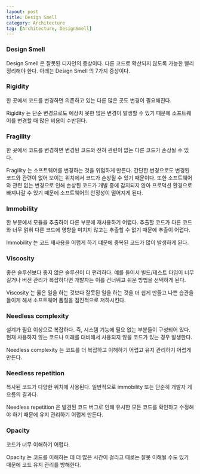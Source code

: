 ```yaml
---
layout: post
title: Design Smell
category: Architecture
tag: [Architecture, DesignSmell]
---
```


### Design Smell
Design Smell 은 잘못된 디자인의 증상이다. 다른 코드로 확산되지 않도록 가능한 빨리 정리해야 한다. 아래는 Design Smell 의 7가지 증상이다.


### Rigidity
한 곳에서 코드를 변경하면 의존하고 있는 다른 많은 곳도 변경이 필요해진다.

Rigidity 는 단순 변경으로도 예상치 못한 많은 변경이 발생할 수 있기 때문에 소프트웨어를 변경할 때 많은 비용이 수반된다.


### Fragility
한 곳에서 코드를 변경하면 변경된 코드와 전혀 관련이 없는 다른 코드가 손상될 수 있다.

Fragility 는 소프트웨어를 변경하는 것을 위험하게 만든다. 간단한 변경으로도 변경된 코드와 관련이 없어 보이는 위치에서 코드가 손상될 수 있기 때문이다. 또한 소프트웨어와 관련 없는 변경으로 인해 손상된 코드가 개발 중에 감지되지 않아 프로덕션 환경으로 빠져나갈 수 있기 때문에 소프트웨어의 안정성이 떨어지게 된다.


### Immobility
한 부분에서 모듈을 추출하여 다른 부분에 재사용하기 어렵다. 추출할 코드가 다른 코드와 너무 얽혀 다른 코드에 영향을 미치지 않고는 추출할 수 없기 때문에 추출이 어렵다.

Immobility 는 코드 재사용을 어렵게 하기 떄문에 중복된 코드가 많이 발생하게 된다.


### Viscosity
좋은 솔루션보다 좋지 않은 솔루션이 더 편리하다. 예를 들어서 빌드/테스트 타임이 너무 길거나 버전 관리가 복잡하다면 개발자는 이를 건너뛰고 쉬운 방법을 선택하게 된다.

Viscosity 는 옳은 일을 하는 것보다 잘못된 일을 하는 것을 더 쉽게 만들고 나쁜 습관을 들이게 해서 소프트웨어 품질을 점진적으로 저하시킨다.


### Needless complexity
설계가 필요 이상으로 복잡하다. 즉, 시스템 기능에 필요 없는 부분들이 구성되어 있다. 현재 사용하지 않는 코드나 미래를 대비해서 사용되지 않을 코드가 있는 경우 발생한다.

Needless complexity 는 코드를 더 복잡하고 이해하기 어렵고 유지 관리하기 어렵게 만든다.


### Needless repetition
복사된 코드가 다양한 위치에 사용된다. 일반적으로 immobility 또는 단순히 개발자 게으름의 결과다.

Needless repetition 은 발견된 코드 버그로 인해 유사한 모든 코드를 확인하고 수정해야 하기 때문에 유지 관리하기 어렵게 만든다. 


### Opacity
코드가 너무 이해하기 어렵다. 

Opacity 는 코드를 이해하는 데 더 많은 시간이 걸리고 때로는 잘못 이해될 수도 있기 때문에 코드 유지 관리를 방해한다.